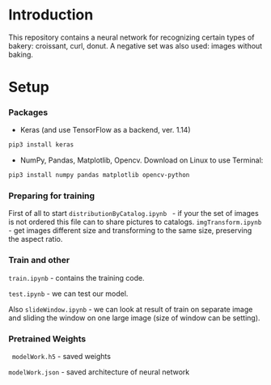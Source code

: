 # Introduction #

This repository contains a neural network for recognizing certain types of bakery: croissant, curl, donut. A negative set was also used: images without baking.

# Setup #

### Packages ###
* Keras (and use TensorFlow as a backend, ver. 1.14)
```bash
pip3 install keras
```
* NumPy, Pandas, Matplotlib, Opencv. Download on Linux  to use Terminal:
```bash
pip3 install numpy pandas matplotlib opencv-python
```
### Preparing for training ###
First of all to start ```distributionByCatalog.ipynb ``` - if your the set of images is not ordered this file can to share pictures to catalogs.
``` imgTransform.ipynb ``` - get images different size and transforming to the same size, preserving the aspect ratio.

### Train and other ###
``` train.ipynb ``` - contains the training code.

``` test.ipynb ``` - we can test our model.

Also ``` slideWindow.ipynb ``` - we can look at result of train on separate image and sliding the window on one large image (size of window can be setting).

### Pretrained Weights ###
``` modelWork.h5``` - saved weights

``` modelWork.json ``` - saved architecture of neural network
